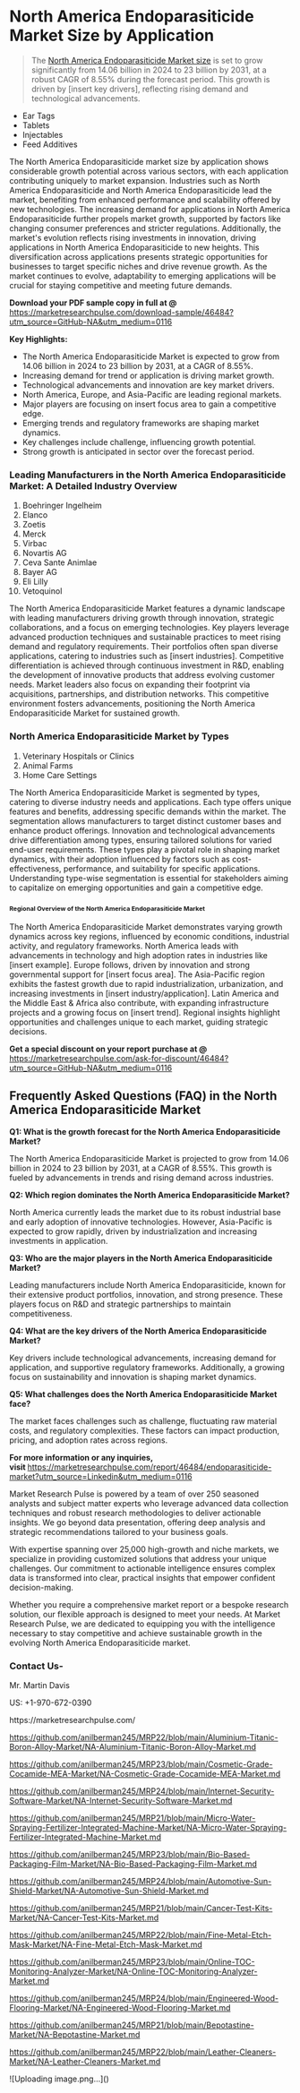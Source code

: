 <h1>North America Endoparasiticide Market&nbsp;Size by Application</h1><blockquote><p>The <a href="https://marketresearchpulse.com/download-sample/46484?utm_source=GitHub-NA&amp;utm_medium=0116">North America Endoparasiticide Market size</a> is set to grow significantly from 14.06 billion in 2024 to 23 billion by 2031, at a robust CAGR of 8.55% during the forecast period. This growth is driven by [insert key drivers], reflecting rising demand and technological advancements.</p></blockquote><ul><li>Ear Tags<li> Tablets<li> Injectables<li> Feed Additives</li></ul><p>The North America Endoparasiticide market size by application shows considerable growth potential across various sectors, with each application contributing uniquely to market expansion. Industries such as North America Endoparasiticide and North America Endoparasiticide lead the market, benefiting from enhanced performance and scalability offered by new technologies. The increasing demand for applications in North America Endoparasiticide further propels market growth, supported by factors like changing consumer preferences and stricter regulations. Additionally, the market's evolution reflects rising investments in innovation, driving applications in North America Endoparasiticide to new heights. This diversification across applications presents strategic opportunities for businesses to target specific niches and drive revenue growth. As the market continues to evolve, adaptability to emerging applications will be crucial for staying competitive and meeting future demands.</p><p><strong>Download your PDF sample copy in full at @ </strong><a href="https://marketresearchpulse.com/download-sample/46484?utm_source=GitHub-NA&amp;utm_medium=0116">https://marketresearchpulse.com/download-sample/46484?utm_source=GitHub-NA&amp;utm_medium=0116</a></p><p><strong>Key Highlights: </strong></p><ul><li>The North America Endoparasiticide Market is expected to grow from 14.06 billion in 2024 to 23 billion by 2031, at a CAGR of 8.55%.</li><li>Increasing demand for trend or application is driving market growth.</li><li>Technological advancements and innovation are key market drivers.</li><li>North America, Europe, and Asia-Pacific are leading regional markets.</li><li>Major players are focusing on insert focus area to gain a competitive edge.</li><li>Emerging trends and regulatory frameworks are shaping market dynamics.</li><li>Key challenges include challenge, influencing growth potential.</li><li>Strong growth is anticipated in sector over the forecast period.</li></ul><h3>Leading Manufacturers in the North America Endoparasiticide Market: A Detailed Industry Overview</h3><ol><li>Boehringer Ingelheim</li><li>Elanco</li><li>Zoetis</li><li>Merck</li><li>Virbac</li><li>Novartis AG</li><li>Ceva Sante Animlae</li><li>Bayer AG</li><li>Eli Lilly</li><li>Vetoquinol</li></ol><div class="flex max-w-full flex-col flex-grow"><div class="min-h-8 text-message flex w-full flex-col items-end gap-2 whitespace-normal break-words [.text-message+&amp;]:mt-5" dir="auto" data-message-author-role="assistant" data-message-id="fd8432e4-4910-450d-b182-61b7bfb0a01f" data-message-model-slug="gpt-4o"><div class="flex w-full flex-col gap-1 empty:hidden first:pt-[3px]"><div class="markdown prose w-full break-words dark:prose-invert light"><p>The North America Endoparasiticide Market features a dynamic landscape with leading manufacturers driving growth through innovation, strategic collaborations, and a focus on emerging technologies. Key players leverage advanced production techniques and sustainable practices to meet rising demand and regulatory requirements. Their portfolios often span diverse applications, catering to industries such as [insert industries]. Competitive differentiation is achieved through continuous investment in R&amp;D, enabling the development of innovative products that address evolving customer needs. Market leaders also focus on expanding their footprint via acquisitions, partnerships, and distribution networks. This competitive environment fosters advancements, positioning the North America Endoparasiticide Market for sustained growth.</p></div></div></div></div><h3>North America Endoparasiticide Market by Types</h3><ol><li>Veterinary Hospitals or Clinics<li> Animal Farms<li> Home Care Settings</li></ol><div class="flex max-w-full flex-col flex-grow"><div class="min-h-8 text-message flex w-full flex-col items-end gap-2 whitespace-normal break-words [.text-message+&amp;]:mt-5" dir="auto" data-message-author-role="assistant" data-message-id="084470be-0bb7-4664-bddf-5156b4f41249" data-message-model-slug="gpt-4o-mini"><div class="flex w-full flex-col gap-1 empty:hidden first:pt-[3px]"><div class="markdown prose w-full break-words dark:prose-invert light"><p>The North America Endoparasiticide Market is segmented by types, catering to diverse industry needs and applications. Each type offers unique features and benefits, addressing specific demands within the market. The segmentation allows manufacturers to target distinct customer bases and enhance product offerings. Innovation and technological advancements drive differentiation among types, ensuring tailored solutions for varied end-user requirements. These types play a pivotal role in shaping market dynamics, with their adoption influenced by factors such as cost-effectiveness, performance, and suitability for specific applications. Understanding type-wise segmentation is essential for stakeholders aiming to capitalize on emerging opportunities and gain a competitive edge.</p></div></div></div></div><h3><span style="font-size: 11px;">Regional Overview of the North America Endoparasiticide Market</span></h3><div class="flex max-w-full flex-col flex-grow"><div class="min-h-8 text-message flex w-full flex-col items-end gap-2 whitespace-normal break-words [.text-message+&amp;]:mt-5" dir="auto" data-message-author-role="assistant" data-message-id="e9038762-ce64-4e30-91c9-9bd413514231" data-message-model-slug="gpt-4o-mini"><div class="flex w-full flex-col gap-1 empty:hidden first:pt-[3px]"><div class="markdown prose w-full break-words dark:prose-invert light"><p>The North America Endoparasiticide Market demonstrates varying growth dynamics across key regions, influenced by economic conditions, industrial activity, and regulatory frameworks. North America leads with advancements in technology and high adoption rates in industries like [insert example]. Europe follows, driven by innovation and strong governmental support for [insert focus area]. The Asia-Pacific region exhibits the fastest growth due to rapid industrialization, urbanization, and increasing investments in [insert industry/application]. Latin America and the Middle East &amp; Africa also contribute, with expanding infrastructure projects and a growing focus on [insert trend]. Regional insights highlight opportunities and challenges unique to each market, guiding strategic decisions.</p></div></div></div></div><p><strong>Get a special discount on your report purchase at @ </strong><a href="https://marketresearchpulse.com/ask-for-discount/46484?utm_source=GitHub-NA&amp;utm_medium=0116">https://marketresearchpulse.com/ask-for-discount/46484?utm_source=GitHub-NA&amp;utm_medium=0116</a></p><h2>Frequently Asked Questions (FAQ) in the North America Endoparasiticide Market</h2><p><strong>Q1: What is the growth forecast for the North America Endoparasiticide Market?</strong></p><p>The North America Endoparasiticide Market is projected to grow from 14.06 billion in 2024 to 23 billion by 2031, at a CAGR of 8.55%. This growth is fueled by advancements in trends and rising demand across industries.</p><p><strong>Q2: Which region dominates the North America Endoparasiticide Market?</strong></p><p>North America currently leads the market due to its robust industrial base and early adoption of innovative technologies. However, Asia-Pacific is expected to grow rapidly, driven by industrialization and increasing investments in application.</p><p><strong>Q3: Who are the major players in the North America Endoparasiticide Market?</strong></p><p>Leading manufacturers include North America Endoparasiticide, known for their extensive product portfolios, innovation, and strong presence. These players focus on R&amp;D and strategic partnerships to maintain competitiveness.</p><p><strong>Q4: What are the key drivers of the North America Endoparasiticide Market?</strong></p><p>Key drivers include technological advancements, increasing demand for application, and supportive regulatory frameworks. Additionally, a growing focus on sustainability and innovation is shaping market dynamics.</p><p><strong>Q5: What challenges does the North America Endoparasiticide Market face?</strong></p><p>The market faces challenges such as challenge, fluctuating raw material costs, and regulatory complexities. These factors can impact production, pricing, and adoption rates across regions.</p><p><strong>For more information or any inquiries, visit&nbsp;</strong><a href="https://marketresearchpulse.com/report/46484/endoparasiticide-market?utm_source=Linkedin&utm_medium=0116">https://marketresearchpulse.com/report/46484/endoparasiticide-market?utm_source=Linkedin&utm_medium=0116</a></p><p>Market Research Pulse is powered by a team of over 250 seasoned analysts and subject matter experts who leverage advanced data collection techniques and robust research methodologies to deliver actionable insights. We go beyond data presentation, offering deep analysis and strategic recommendations tailored to your business goals.</p><p>With expertise spanning over 25,000 high-growth and niche markets, we specialize in providing customized solutions that address your unique challenges. Our commitment to actionable intelligence ensures complex data is transformed into clear, practical insights that empower confident decision-making.</p><p>Whether you require a comprehensive market report or a bespoke research solution, our flexible approach is designed to meet your needs. At Market Research Pulse, we are dedicated to equipping you with the intelligence necessary to stay competitive and achieve sustainable growth in the evolving North America Endoparasiticide market.</p><h3><strong>Contact Us-</strong></h3><p>Mr. Martin Davis</p><p>US: +1-970-672-0390</p><p>https://marketresearchpulse.com/</p><p><a href="https://github.com/anilberman245/MRP22/blob/main/Aluminium-Titanic-Boron-Alloy-Market/NA-Aluminium-Titanic-Boron-Alloy-Market.md">https://github.com/anilberman245/MRP22/blob/main/Aluminium-Titanic-Boron-Alloy-Market/NA-Aluminium-Titanic-Boron-Alloy-Market.md</a></p><p><a href="https://github.com/anilberman245/MRP23/blob/main/Cosmetic-Grade-Cocamide-MEA-Market/NA-Cosmetic-Grade-Cocamide-MEA-Market.md">https://github.com/anilberman245/MRP23/blob/main/Cosmetic-Grade-Cocamide-MEA-Market/NA-Cosmetic-Grade-Cocamide-MEA-Market.md</a></p><p><a href="https://github.com/anilberman245/MRP24/blob/main/Internet-Security-Software-Market/NA-Internet-Security-Software-Market.md">https://github.com/anilberman245/MRP24/blob/main/Internet-Security-Software-Market/NA-Internet-Security-Software-Market.md</a></p><p><a href="https://github.com/anilberman245/MRP21/blob/main/Micro-Water-Spraying-Fertilizer-Integrated-Machine-Market/NA-Micro-Water-Spraying-Fertilizer-Integrated-Machine-Market.md">https://github.com/anilberman245/MRP21/blob/main/Micro-Water-Spraying-Fertilizer-Integrated-Machine-Market/NA-Micro-Water-Spraying-Fertilizer-Integrated-Machine-Market.md</a></p><p><a href="https://github.com/anilberman245/MRP23/blob/main/Bio-Based-Packaging-Film-Market/NA-Bio-Based-Packaging-Film-Market.md">https://github.com/anilberman245/MRP23/blob/main/Bio-Based-Packaging-Film-Market/NA-Bio-Based-Packaging-Film-Market.md</a></p><p><a href="https://github.com/anilberman245/MRP24/blob/main/Automotive-Sun-Shield-Market/NA-Automotive-Sun-Shield-Market.md">https://github.com/anilberman245/MRP24/blob/main/Automotive-Sun-Shield-Market/NA-Automotive-Sun-Shield-Market.md</a></p><p><a href="https://github.com/anilberman245/MRP21/blob/main/Cancer-Test-Kits-Market/NA-Cancer-Test-Kits-Market.md">https://github.com/anilberman245/MRP21/blob/main/Cancer-Test-Kits-Market/NA-Cancer-Test-Kits-Market.md</a></p><p><a href="https://github.com/anilberman245/MRP22/blob/main/Fine-Metal-Etch-Mask-Market/NA-Fine-Metal-Etch-Mask-Market.md">https://github.com/anilberman245/MRP22/blob/main/Fine-Metal-Etch-Mask-Market/NA-Fine-Metal-Etch-Mask-Market.md</a></p><p><a href="https://github.com/anilberman245/MRP23/blob/main/Online-TOC-Monitoring-Analyzer-Market/NA-Online-TOC-Monitoring-Analyzer-Market.md">https://github.com/anilberman245/MRP23/blob/main/Online-TOC-Monitoring-Analyzer-Market/NA-Online-TOC-Monitoring-Analyzer-Market.md</a></p><p><a href="https://github.com/anilberman245/MRP24/blob/main/Engineered-Wood-Flooring-Market/NA-Engineered-Wood-Flooring-Market.md">https://github.com/anilberman245/MRP24/blob/main/Engineered-Wood-Flooring-Market/NA-Engineered-Wood-Flooring-Market.md</a></p><p><a href="https://github.com/anilberman245/MRP21/blob/main/Bepotastine-Market/NA-Bepotastine-Market.md">https://github.com/anilberman245/MRP21/blob/main/Bepotastine-Market/NA-Bepotastine-Market.md</a></p><p><a href="https://github.com/anilberman245/MRP22/blob/main/Leather-Cleaners-Market/NA-Leather-Cleaners-Market.md">https://github.com/anilberman245/MRP22/blob/main/Leather-Cleaners-Market/NA-Leather-Cleaners-Market.md</a></p>
![Uploading image.png…]()
